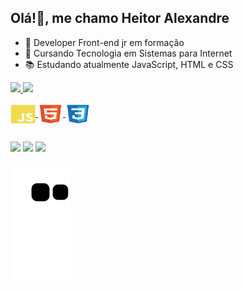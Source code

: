## Olá!👋, me chamo Heitor Alexandre 

- 🔭 Developer Front-end jr em formação
- 🌱 Cursando Tecnologia em Sistemas para Internet
- 📚 Estudando atualmente JavaScript, HTML e CSS
  
<div>
  <a href="https://github.com/halffex">
  <img height="165em" src="https://github-readme-stats.vercel.app/api?username=halffex&show_icons=true&theme=tokyonight&include_all_commits=true&count_private=true"/>
  <img height="165em" src="https://github-readme-stats.vercel.app/api/top-langs/?username=halffex&layout=compact&langs_count=6&theme=tokyonight"/>
</div>
<div style="display: inline_block"><br>
  <img align="center" alt="heitor-Js" height="30" width="40" src="https://raw.githubusercontent.com/devicons/devicon/master/icons/javascript/javascript-plain.svg">
  <img align="center" alt="heitor-HTML" height="30" width="40" src="https://raw.githubusercontent.com/devicons/devicon/master/icons/html5/html5-original.svg">
  <img align="center" alt="heitor-CSS" height="30" width="40" src="https://raw.githubusercontent.com/devicons/devicon/master/icons/css3/css3-original.svg">
</div>
  
##
  
<div>
  <a href="https://instagram.com/halffex" target="_blank"><img src="https://img.shields.io/badge/-Instagram-%23E4405F?style=for-the-badge&logo=instagram&logoColor=white" target="_blank"></a>
  <a href="mailto:contatoheitorv44@gmail.com"><img src="https://img.shields.io/badge/Gmail-D14836?style=for-the-badge&logo=gmail&logoColor=white" target="_blank"></a>
  <a href="https://www.linkedin.com/in/heitor-alexandre-0771ab21a" target="_blank"><img src="https://img.shields.io/badge/-LinkedIn-%230077B5?style=for-the-badge&logo=linkedin&logoColor=white" target="_blank"></a>  
  
  ![Snake animation](https://github.com/halffex/halffex/blob/output/github-contribution-grid-snake.svg)
  
</div>

  

